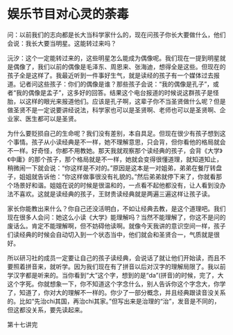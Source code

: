 # 娱乐节目对心灵的荼毒

问：以前我们的志向都是长大当科学家什么的，现在问孩子你长大要做什么，他们会说：我长大要当明星。这能转过来吗？

沅汐：这个一定能转过来的，这些明星怎么能成为偶像呢。我们现在一提到明星就是偶像了，我们以前的偶像是毛泽东、周恩来、张海迪，想得全是这些。但现在的孩子全是这样了。我最近听到一件事好生气，就是读经的孩子有一个媒体过去报道。记者问这些孩子：你们的偶像是谁？那些孩子会说：“我的偶像是孔子”，或者“我的偶像是孟子”，这多好的回答。结果这个电台报道的时候说这群孩子是怪胎，以这样的眼光来报道他们。应该是孔子啊，这辈子你不当圣贤做什么呢？但是做圣贤不是一定说要讲经说法，科学家也可以是圣贤啊、老师也可以是圣贤啊、企业家、医生都可以是圣贤。

为什么要贬损自己的生命呢？我们没有差别，本自具足。但现在很少有孩子想到这个事情。孩子从小读经典是不一样，她不理解意思，只会背，但你看他的格局就会不一样。好奇怪，你都不用教她。那天我就观察那个读经典的孩子，会背《大学》《中庸》的那个孩子，那个格局就是不一样，她就会变得很懂道理，就知道知止，稍微闹一下就会说：“你这样是不对的。”原因是这本是一对姐弟，弟弟在餐厅转盘子，姐姐就告诉他：“你这样做事很没有礼貌的。”然后弟弟就停下来了，你就看那个场景好和谐。姐姐在说的时候是很温和的，一点看不起他都没有，让人看到没办法不喜欢。这就是读经典的孩子，王财贵读经典就是两遍三遍这样让孩子读。

家长你能教出来什么？你自己还没活明白，不如让经典去教，是这个道理吧。我们现在很多人会问：她这么小读《大学》能理解吗？当然不能理解了，你这不是问的废话么。肯定不能理解啊，但不妨碍他读啊。就像今天我讲的意识空间一样，孩子们读经典的时候会自动切入到一个状态当中，他们就会和圣贤合一，气质就是很好。

所以研习社的成员一定要让自己的孩子读经典，会说话了就让他们开始读，而且不要照着拼音来，就听学。因为我们现在有了拼音以后对汉字的理解局限了。我以前学汉字都是听来的。当你看到“大”这个字，想到的是“da”\(拼音\)的时候，完了，大这个字死。你就想象一下，你不知道这个字念什么，别人告诉你这个字念大，你学了，知道了，你对大的理解不一样的。你少了一部分概念，并且经典跟读音没关系的。比如“先治chi其国，再治chi其家。”但写出来是治理的“治”，发音是不同的，但这都没关系，要先读起来。

第十七讲完

